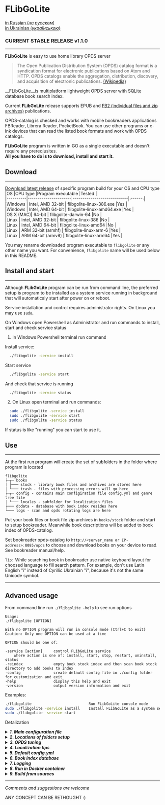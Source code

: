 FLibGoLite
===
[in Russian (*на русском*) ](README_RU.md)  
[in Ukrainian (*українською*) ](README_UK.md)

### CURRENT STABLE RELEASE v1.1.0

---

__FLibGoLite__ is easy to use home library OPDS server 

>The Open Publication Distribution System (OPDS) catalog format is a syndication format for electronic publications based on Atom and HTTP. OPDS catalogs enable the aggregation, distribution, discovery, and acquisition of electronic publications. [(Wikipedia)](https://en.wikipedia.org/wiki/Open_Publication_Distribution_System)

__FLibGoLite__is multiplatform lightweight OPDS server with SQLite database book search index.

Current __FLibGoLite__ release supports EPUB and [FB2 (individual files and zip archives)](./(c)/FB2LICENCE.md) publications.

OPDS-catalog is checked and works with mobile bookreaders applications FBReader, Librera Reader, PocketBook. You can use other programs or e-ink devices that can read the listed book formats and work with OPDS catalogs.


__FLibGoLite__ program is written in GO as a single executable and doesn't require any prereqiusites.  
__All you have to do is to download, install and start it.__

##  Download
---
[Download latest release](https://github.com/vinser/flibgolite/releases/tag/v1.1.0) of specific program build for your OS and CPU type 
|OS        |CPU type              |Program executable          |Tested  |  
|----------|----------------------|----------------------------|:------:|  
|Windows   | Intel, AMD 32-bit    | flibgolite-linux-386.exe   |Yes     |  
|Windows   | Intel, AMD 64-bit    | flibgolite-linux-amd64.exe |Yes     |  
|OS X (MAC)| 64-bit               | flibgolite-darwin-64       |No      |  
|Linux     | Intel, AMD 32-bit    | flibgolite-linux-386       |No      |  
|Linux     | Intel, AMD 64-bit    | flibgolite-linux-amd64     |No      |  
|Linux     | ARM 32-bit (armhf)   | flibgolite-linux-arm-6     |Yes     |  
|Linux     | ARM 64-bit (armv8)   | flibgolite-linux-arm64     |Yes     |  
  
You may rename downloaded program executable to `flibgolite` or any other name you want.
For convenience, `flibgolite` name will be used below in this README.

## Install and start
---

Although __FLibGoLite__ program can be run from command line, the preferred setup is program to be installed as a system service running in background that will automaticaly start after power on or reboot.

Service installation and control requires administrator rights. On Linux you may use `sudo`.

On Windows open Powershell as Administrator and run commands to install, start and check service status

1. In Windows Powershell terminal run command

Install service:
```sh
  ./flibgolite -service install
```
Start service
```sh
  ./flibgolite -service start
```
And check that service is running
```sh
  ./flibgolite -service status
```

2. On Linux open terminal and run commands:

```bash
  sudo ./flibgolite -service install
  sudo ./flibgolite -service start
  sudo ./flibgolite -service status
```

If status is like "running" you can start to use it.

## Use
---

At the first run program will create the set of subfolders in the folder where program is located

 	flibgolite
	├─┬─ books  
	| ├─── stock - library book files and archives are stored here
	| └─── trash - files with processing errors will go here
	├─┬─ config - contains main configiration file config.yml and genre tree file
	| └─── locales - subfolder for localization files 
	├─── dbdata - database with book index resides here
	└─── logs - scan and opds rotating logs are here

Put your book files or book file zip archives in `books/stock` folder and start to setup bookreader. Meanwhile book descriptions will be added to book index of OPDS-catalog.

Set bookreader opds-catalog to `http://<server_name or IP-address>:8085/opds` to choose and download books on your device to read. See bookreader manual/help.

`Tip:` While searching book in bookreader use native keyboard layout for choosed language to fill search pattern. For example, don't use Latin English "i" instead of Cyrillic Ukrainian "i", because it's not the same Unicode symbol. 

---
## Advanced usage

From command line run `./flibgolite -help` to see run options

	Usage:
	./flibgolite [OPTION]

	With no OPTION program will run in console mode (Ctrl+C to exit)  
	Caution: Only one OPTION can be used at a time

	OPTION should be one of:

	-service [action]     control FLibGoLite service
		where action is one of: install, start, stop, restart, uninstall, status  
	-reindex              empty book stock index and then scan book stock directory to add books to index
	-config               create default config file in ./config folder for customization and exit
	-help                 display this help and exit
	-version              output version information and exit


Examples:

```bash
./flibgolite                          Run FLibGoLite console mode
sudo ./flibgolite -service install    Install FLibGoLite as a system service
sudo ./flibgolite -service start	
```

Detalization

<details><summary><i><b>1. Main configuration file</i></b></summary>
<p>

For advanced sutup you can edit `config/config.yml` selfexplanatory configuration file.  
This file by default is located in `config` subfolder of program file location.  

</p>
</details>

<details><summary><i><b>2. Locations of folders setup</i></b></summary>
<p>

To change location of a folder just edit corresponding line in `config.yml`

For example, if you need to setup separate folder for new aquired books uncomment line
```yml
NEW: "books/new"
``` 
and change `books/new` to the appropriate folder path.

</p>
</details>

<details><summary><i><b>3. OPDS tuning</i></b></summary>
<p>

You can change OPDS default 8085 http port to yours 
```yml
# OPDS-server port so opds can be found at http://<server name or IP-address>:8085/opds
PORT: 8085
```
Here you can set OPDS-server preferred name
```yml
# OPDS-server title that is displayed in a book reader
TITLE: "FLib Go Go Go!!!"
```
You can change the number of books your bookreader will load at a time when you page (pulldown/update the screen)

```yml
# OPDS feeds entries page size
PAGE_SIZE: 30
```
Do not set this value more than default. With lower values it updates faster.
</p>
</details>

<details><summary><i><b>4. Localization tips</i></b></summary>
<p>

There are some easy features that may help to tune your language experience

1. By default new books processing is limited to English, Russian and Ukrainian books. You can add [others](https://en.wikipedia.org/wiki/IETF_language_tag) like `"de"`, `"fr"`, `"it"` and so on.

```yml
# Accept only these languages publications. Add others if needed please.
ACCEPTED: "en, ru, uk"
```

2. By default bookreader will show menues and comments in English `"en"` If you are Rusiian or Ukranian you can change this setting to `"ru"` or `"uk`" 

```yml
# Default english locale for opds feeds (bookreaders opds menu tree) can be changed to:
# "uk" for Ukrainian, 
# "ru" for Russian 
DEFAULT: "en"
```
3. If your native language is other then three mentioned above for your convinience you can make language file and put it in `config/locales` folder

```yml
# Locales folder. You can add your own locale file there like en.yml, ru.yml, uk.yml
DIR: "config/locales"
```

For example, for German, copy `en.yml` to `de.yml` and translate the phrases into German to the right of the colon separator. Leave `%d` format symbols untouchced. Something like this:

```yml
Found authors - %d: Autoren gefunden - %d
```

Don't forget to replace alphabet string `ABC` to German. This will ensure that German names and titles are displayed and sorted correctly.

4. Genres tree selection language adaptation can be done by editing the file `genres.xml` in `config` folder

```yml
  TREE_FILE: "config/genres.xml"
  # Alternative genres tree can be used (Russian only, sorry) 
  # TREE_FILE: "config/alt_genres.xml"
```

This can be done by adding language specific lines in `genres.xml` file

```xml
<genre-descr lang="en" title="Alternative history"/>
<genre-descr lang="ru" title="Альтернативная история"/>
<genre-descr lang="uk" title="Альтернативна історія"/>
<genre-descr lang="de" title="Alternative Geschichte"/>
```
</p>
</details>

<details><summary><i><b>5. Default config.yml</i></b></summary>
<p>

Default configuration file `config.yml` with folder tree is created at the first programm run. You can edit it and your edits will not be canceled the next time you run the program. Thus, you can distribute the files used by the program into the necessary folders. With reasonable care, you can edit or add any configuration file located by default in the `config` folder and it will not be deleted or overwriten.

```yml
library:
  # Selfexplained folders
  STOCK: "books/stock" # Book stock
  TRASH: "books/trash" # Error and duplicate files and archives wil be moved to this folder 
  # NEW: "books/new" # Uncomment the line to have separate folder for new acquired books

genres:
  TREE_FILE: "config/genres.xml"
  # Alternative genres tree can be used (Russian only, sorry) 
  # TREE_FILE: "config/alt_genres.xml"
  
database:
  DSN: "dbdata/books.db"
  # Delay before start each new acquisitions processing
  POLL_DELAY: 30 
  # Maximum simultaneous new aquisitios processing threads
  MAX_SCAN_THREADS: 3

logs:
  # Logs are here
  # To redirect the log output to console (stdout) just comment out the appropriate line OPDS or SCAN
  OPDS: "logs/opds.log"
  SCAN: "logs/scan.log"
   # Logging levels: D - debug, I - info, W - warnings (default), E - errors
  LEVEL: "W" 

opds:
  # OPDS-server port so opds can be found at http://<server name or IP-address>:8085/opds
  PORT: 8085
  # OPDS-server title that is displayed in a book reader
  TITLE: "FLib Go Go Go!!!"
  # OPDS feeds entries page size
  PAGE_SIZE: 30

locales:
  # Locales folder. You can add your own locale file there like en.yml, ru.yml, uk.yml
  DIR: "config/locales"
  # Default english locale for opds feeds (bookreaders opds menu tree) can be changed to:
  # "uk" for Ukrainian, 
  # "ru" for Russian 
  DEFAULT: "en"
  # Accept only these languages publications. Add others if needed please.
  ACCEPTED: "en, ru, uk"
```
</p>
</details>

<details><summary><i><b>6. Book index database</i></b></summary>
<p>

Book index is stored in SQLite database file located in `dbdata` folder. It is created at the first program run and __is not intended for manual editing__. 

```yml
DSN: "dbdata/books.db"
```

</p>
</details>

<details><summary><i><b>7. Logging</i></b></summary>
<p>

While running program writes `opds.log` and `scan.log` located in `logs` folder.

```yml
OPDS: "logs/opds.log"
SCAN: "logs/scan.log"
```
`opds.log` contains records about bookreaders requests.  
`scan.log` contains records about new books and archive indexing.  
To redirect the log output to console (stdout) just comment out the appropriate line OPDS or SCAN.

You don't need to delete logs to free up disk space, as logs are rotated (overwrite) after 7 days.

You can setup logging level (verbosity) to one of: `D` - debug, `I` - info, `W` - warnings (default), `E` - errors
```yml
LEVEL: "W" 
```

</p>
</details>

<details><summary><i><b>8. Run in Docker container</i></b></summary>
<p>

As an option you may run program in [docker container](README.docker.md)

</p>
</details>

<details><summary><i><b>9. Build from sources</i></b></summary>
<p>

If you have any security doubts about builded executables or there is no suitable one you may easily build it yourself.    
To build an executable install [Golang](https://go.dev/dl/), [Git](https://git-scm.com/downloads) clone [FLibGoLite repositiry](https://github.com/vinser/flibgolite) and run `go build ./cmd/flibgolite`  
It's better to build it on the host the service will run. You will get executable right for the host OS and hardware.  
For crosscompile install and run GNU make with Makefile

</p>
</details>

---

*Comments and suggestions are welcome*

ANY CONCEPT CAN BE RETHOUGHT :)
   

